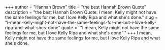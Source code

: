 +++
author = "Hannah Brown"
title = "the best Hannah Brown Quote"
description = "the best Hannah Brown Quote: I mean, Kelly might not have the same feelings for me, but I love Kelly Ripa and what she's done."
slug = "i-mean-kelly-might-not-have-the-same-feelings-for-me-but-i-love-kelly-ripa-and-what-shes-done"
quote = '''I mean, Kelly might not have the same feelings for me, but I love Kelly Ripa and what she's done.'''
+++
I mean, Kelly might not have the same feelings for me, but I love Kelly Ripa and what she's done.
